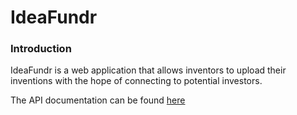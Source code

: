 # IdeaFundr

### Introduction

IdeaFundr is a web application that allows inventors to upload their inventions with the hope of
connecting to potential investors.

The API documentation can be found [here](https://ideafundr.onrender.com/api-docs/#/)
